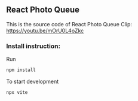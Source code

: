 
## React Photo Queue

This is the source code of React Photo Queue
Clip: https://youtu.be/mOrU0L4oZkc

### Install instruction:

Run
```sh
npm install
```

To start development

```sh
npx vite
```
